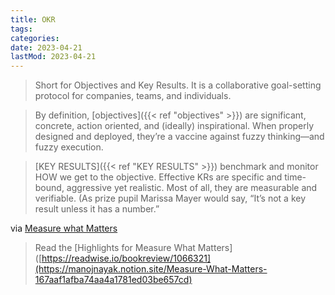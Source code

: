 ```yaml
---
title: OKR
tags:
categories:
date: 2023-04-21
lastMod: 2023-04-21
---
```

> Short for Objectives and Key Results. It is a collaborative goal-setting protocol for companies, teams, and individuals.

> By definition, [objectives]({{< ref "objectives" >}}) are significant, concrete, action oriented, and (ideally) inspirational. When properly designed and deployed, they’re a vaccine against fuzzy thinking—and fuzzy execution.

> [KEY RESULTS]({{< ref "KEY RESULTS" >}}) benchmark and monitor HOW we get to the objective. Effective KRs are specific and time-bound, aggressive yet realistic. Most of all, they are measurable and verifiable. (As prize pupil Marissa Mayer would say, “It’s not a key result unless it has a number.”

via [Measure what Matters](http://play.google.com/books/reader?id=SIJpswEACAAJ)

> Read the [Highlights for Measure What Matters]([https://readwise.io/bookreview/1066321](https://manojnayak.notion.site/Measure-What-Matters-167aaf1afba74aa4a1781ed03be657cd)


